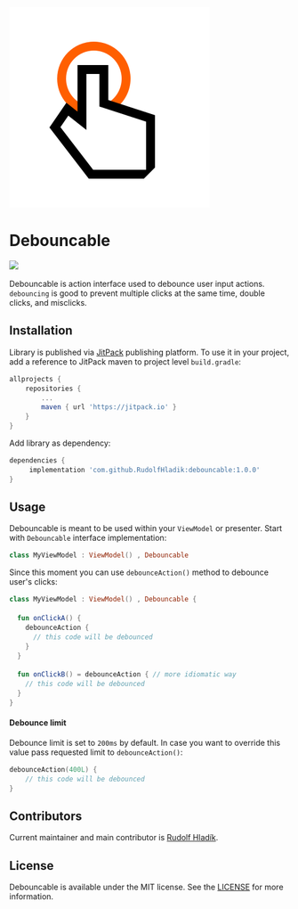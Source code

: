 ![Debouncable](images/logo.svg)

# Debouncable

[![](https://jitpack.io/v/RudolfHladik/debouncable.svg)](https://jitpack.io/#RudolfHladik/debouncable)

Debouncable is action interface used to debounce user input actions.
`debouncing` is good to prevent multiple clicks at the same time, double
 clicks, and misclicks.

## Installation

Library is published via [JitPack](https://jitpack.io/#RudolfHladik/debouncable)
publishing platform. To use it in your project, add a reference to
JitPack maven to project level `build.gradle`:

```groovy
allprojects {
    repositories {
        ...
        maven { url 'https://jitpack.io' }
    }
}
```

Add library as dependency:

```groovy
dependencies {
     implementation 'com.github.RudolfHladik:debouncable:1.0.0'
}
```

## Usage

Debouncable is meant to be used within your `ViewModel` or presenter. Start
with `Debouncable` interface implementation:

```kotlin
class MyViewModel : ViewModel() , Debouncable
```

Since this moment you can use `debounceAction()` method to debounce user's
clicks:
```kotlin
class MyViewModel : ViewModel() , Debouncable {
  
  fun onClickA() {
    debounceAction {
      // this code will be debounced
    }
  }
  
  fun onClickB() = debounceAction { // more idiomatic way
    // this code will be debounced
  }
}
```

#### Debounce limit

Debounce limit is set to `200ms` by default. In case you want to override
this value pass requested limit to `debounceAction()`:
```kotlin
debounceAction(400L) {
    // this code will be debounced
}
```

## Contributors

Current maintainer and main contributor is [Rudolf Hladík](https://github.com/RudolfHladikr).

## License

Debouncable is available under the MIT license. See the [LICENSE](LICENSE) for more information.

